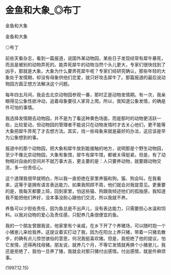 # 金鱼和大象_◎布丁

金鱼和大象

金鱼和大象

◎布丁

前些天看杂志，看到一篇报道，说国外某动物园，某些日子发现经常有犀牛暴死，而且是被别的动物弄死的。能弄死犀牛的动物当然个头儿更大，专家们很快找到了凶手，那就是大象。大象为什么要弄死犀牛呢？专家们经研究确认，那些年轻的大象处于发情期，却没有母象供他们恋爱，就只好攻击犀牛了。那篇报道的最后说动物园方面正想方法解决这个问题。

每年四五月间，我会去北京动物园参观一番，那时正是动物发情期。有一次，我亲眼得见公象性欲冲动，追着母象要往人家背上爬。所以，我知道公象发情，的确是件可怕的事情。

我选择发情期去动物园，并不是为了看这种黄色场面，而是那时的动物更活跃一些，比较爱动，但动物园的管理者不能说只在动物发情时才去关心他们，更不能等大象把犀牛弄死了才去想方法。其实，找一些母象来就是最好的办法，这应该是早为公象想到的事。

报道中的那个动物园，把大象和犀牛放到能接触的地方，说明那是个野生动物园，至少不像北京动物园，大象有象馆，犀牛有犀牛馆，都被关得挺紧。但是，有了动物相对自由的空间并不就万事大吉，更主要的是：人只要养动物，就要跟动物交流，多一份责任心。

这个道理我很早就明白，所以我一直拒绝在家里养猫和狗。猫、狗会叫，在我看来，这等于是拥有语言表达能力，如果我照顾不周，他们就会对我提意见。更重要的是，我每天都要上班，回到家里，怕这些猫、狗跟我倾述他们的孤独感，我知道我不能把他们养好，没本事没耐心跟他们交流，所以我就不养。

养鱼可以少担些责任，因为鱼总是不出声儿，没有表达能力，只需要担心水温和饲料。以我对动物的爱心及责任感，只配养几条很便宜的鱼。

我的一个朋友曾跟我说，他家里有个亲戚，在乡下开了个养猪场，可以随时抱一个小猪崽儿来给我养。这提议着实打动了我，因为在阳台上养只猪，带着一只猪去散步，的确有点儿惊世骇俗的意思，何况我挺喜欢猪。但是，我拒绝了他的提议，怕它发情，还得再找母猪。朋友说，就养几个月，不等它发情就再换个小猪崽儿，我还是拒绝了，我怕一旦养了猪，我就会对那只猪付出感情。付出感情，就是件麻烦事。

(1997.12.15)